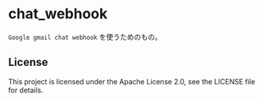 # chat_webhook

`Google gmail chat webhook` を使うためのもの。

## License

This project is licensed under the Apache License 2.0, see the LICENSE file for details.
